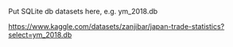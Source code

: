 Put SQLite db datasets here, e.g. ym_2018.db

https://www.kaggle.com/datasets/zanjibar/japan-trade-statistics?select=ym_2018.db
